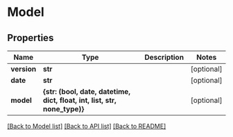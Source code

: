 # Model


## Properties
Name | Type | Description | Notes
------------ | ------------- | ------------- | -------------
**version** | **str** |  | [optional] 
**date** | **str** |  | [optional] 
**model** | **{str: (bool, date, datetime, dict, float, int, list, str, none_type)}** |  | [optional] 

[[Back to Model list]](../README.md#documentation-for-models) [[Back to API list]](../README.md#documentation-for-api-endpoints) [[Back to README]](../README.md)


